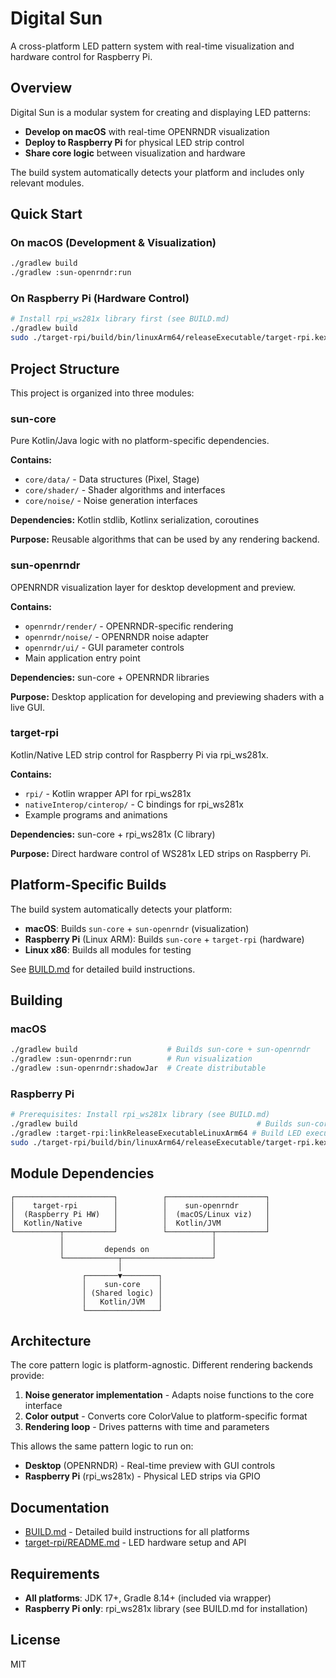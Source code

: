 # Digital Sun

A cross-platform LED pattern system with real-time visualization and hardware control for Raspberry Pi.

## Overview

Digital Sun is a modular system for creating and displaying LED patterns:
- **Develop on macOS** with real-time OPENRNDR visualization
- **Deploy to Raspberry Pi** for physical LED strip control
- **Share core logic** between visualization and hardware

The build system automatically detects your platform and includes only relevant modules.

## Quick Start

### On macOS (Development & Visualization)
```bash
./gradlew build
./gradlew :sun-openrndr:run
```

### On Raspberry Pi (Hardware Control)
```bash
# Install rpi_ws281x library first (see BUILD.md)
./gradlew build
sudo ./target-rpi/build/bin/linuxArm64/releaseExecutable/target-rpi.kexe
```

## Project Structure

This project is organized into three modules:

### sun-core
Pure Kotlin/Java logic with no platform-specific dependencies.

**Contains:**
- `core/data/` - Data structures (Pixel, Stage)
- `core/shader/` - Shader algorithms and interfaces
- `core/noise/` - Noise generation interfaces

**Dependencies:** Kotlin stdlib, Kotlinx serialization, coroutines

**Purpose:** Reusable algorithms that can be used by any rendering backend.

### sun-openrndr
OPENRNDR visualization layer for desktop development and preview.

**Contains:**
- `openrndr/render/` - OPENRNDR-specific rendering
- `openrndr/noise/` - OPENRNDR noise adapter
- `openrndr/ui/` - GUI parameter controls
- Main application entry point

**Dependencies:** sun-core + OPENRNDR libraries

**Purpose:** Desktop application for developing and previewing shaders with a live GUI.

### target-rpi
Kotlin/Native LED strip control for Raspberry Pi via rpi_ws281x.

**Contains:**
- `rpi/` - Kotlin wrapper API for rpi_ws281x
- `nativeInterop/cinterop/` - C bindings for rpi_ws281x
- Example programs and animations

**Dependencies:** sun-core + rpi_ws281x (C library)

**Purpose:** Direct hardware control of WS281x LED strips on Raspberry Pi.

## Platform-Specific Builds

The build system automatically detects your platform:
- **macOS**: Builds `sun-core` + `sun-openrndr` (visualization)
- **Raspberry Pi** (Linux ARM): Builds `sun-core` + `target-rpi` (hardware)
- **Linux x86**: Builds all modules for testing

See [BUILD.md](BUILD.md) for detailed build instructions.

## Building

### macOS
```bash
./gradlew build                    # Builds sun-core + sun-openrndr
./gradlew :sun-openrndr:run        # Run visualization
./gradlew :sun-openrndr:shadowJar  # Create distributable
```

### Raspberry Pi
```bash
# Prerequisites: Install rpi_ws281x library (see BUILD.md)
./gradlew build                                        # Builds sun-core + target-rpi
./gradlew :target-rpi:linkReleaseExecutableLinuxArm64 # Build LED executable
sudo ./target-rpi/build/bin/linuxArm64/releaseExecutable/target-rpi.kexe
```

## Module Dependencies

```
┌──────────────────────┐          ┌──────────────────────┐
│    target-rpi        │          │    sun-openrndr      │
│  (Raspberry Pi HW)   │          │  (macOS/Linux viz)   │
│  Kotlin/Native       │          │  Kotlin/JVM          │
└──────────┬───────────┘          └──────────┬───────────┘
           │                                 │
           │         depends on              │
           └────────────┬────────────────────┘
                        │
                ┌───────▼────────┐
                │    sun-core    │
                │ (Shared logic) │
                │   Kotlin/JVM   │
                └────────────────┘
```

## Architecture

The core pattern logic is platform-agnostic. Different rendering backends provide:
1. **Noise generator implementation** - Adapts noise functions to the core interface
2. **Color output** - Converts core ColorValue to platform-specific format
3. **Rendering loop** - Drives patterns with time and parameters

This allows the same pattern logic to run on:
- **Desktop** (OPENRNDR) - Real-time preview with GUI controls
- **Raspberry Pi** (rpi_ws281x) - Physical LED strips via GPIO

## Documentation

- [BUILD.md](BUILD.md) - Detailed build instructions for all platforms
- [target-rpi/README.md](target-rpi/README.md) - LED hardware setup and API

## Requirements

- **All platforms**: JDK 17+, Gradle 8.14+ (included via wrapper)
- **Raspberry Pi only**: rpi_ws281x library (see BUILD.md for installation)

## License

MIT
